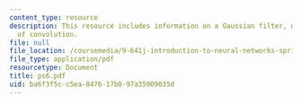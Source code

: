 ```yaml
---
content_type: resource
description: This resource includes information on a Gaussian filter, matrix form
  of convolution.
file: null
file_location: /coursemedia/9-641j-introduction-to-neural-networks-spring-2005/ba6f3f5cc5ea847617b097a35909035d_ps6.pdf
file_type: application/pdf
resourcetype: Document
title: ps6.pdf
uid: ba6f3f5c-c5ea-8476-17b0-97a35909035d
---
```

